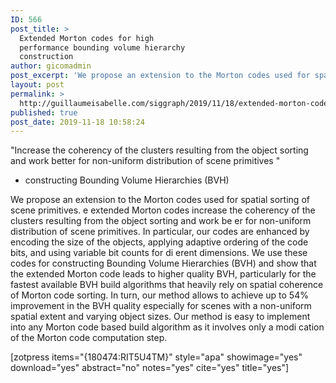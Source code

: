 ```yaml
---
ID: 566
post_title: >
  Extended Morton codes for high
  performance bounding volume hierarchy
  construction
author: gicomadmin
post_excerpt: 'We propose an extension to the Morton codes used for spatial sorting of scene primitives. e extended Morton codes increase the coherency of the clusters resulting from the object sorting and work be er for non-uniform distribution of scene primitives. In particular, our codes are enhanced by encoding the size of the objects, applying adaptive ordering of the code bits, and using variable bit counts for di erent dimensions. We use these codes for constructing Bounding Volume Hierarchies (BVH) and show that the extended Morton code leads to higher quality BVH, particularly for the fastest available BVH build algorithms that heavily rely on spatial coherence of Morton code sorting. In turn, our method allows to achieve up to 54% improvement in the BVH quality especially for scenes with a non-uniform spatial extent and varying object sizes. Our method is easy to implement into any Morton code based build algorithm as it involves only a modi cation of the Morton code computation step.'
layout: post
permalink: >
  http://guillaumeisabelle.com/siggraph/2019/11/18/extended-morton-codes-for-high-performance-bounding-volume-hierarchy-construction/
published: true
post_date: 2019-11-18 10:58:24
---
```

<!-- wp:paragraph -->

"Increase the coherency of the clusters resulting from the object sorting and work better for non-uniform distribution of scene primitives "  
* constructing Bounding Volume Hierarchies (BVH) 

<!-- /wp:paragraph -->

<!-- wp:paragraph -->

We propose an extension to the Morton codes used for spatial sorting of scene primitives. e extended Morton codes increase the coherency of the clusters resulting from the object sorting and work be er for non-uniform distribution of scene primitives. In particular, our codes are enhanced by encoding the size of the objects, applying adaptive ordering of the code bits, and using variable bit counts for di erent dimensions. We use these codes for constructing Bounding Volume Hierarchies (BVH) and show that the extended Morton code leads to higher quality BVH, particularly for the fastest available BVH build algorithms that heavily rely on spatial coherence of Morton code sorting. In turn, our method allows to achieve up to 54% improvement in the BVH quality especially for scenes with a non-uniform spatial extent and varying object sizes. Our method is easy to implement into any Morton code based build algorithm as it involves only a modi cation of the Morton code computation step.

<!-- /wp:paragraph -->

<!-- wp:shortcode --> [zotpress items="{180474:RIT5U4TM}" style="apa" showimage="yes" download="yes" abstract="no" notes="yes" cite="yes" title="yes"] 

<!-- /wp:shortcode -->